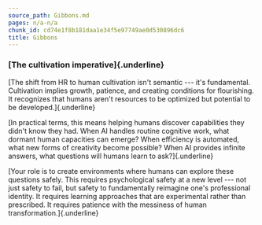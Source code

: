 ```yaml
---
source_path: Gibbons.md
pages: n/a-n/a
chunk_id: cd74e1f8b181daa1e34f5e97749ae0d530896dc6
title: Gibbons
---
```

### **[The cultivation imperative]{.underline}**

[The shift from HR to human cultivation isn\'t semantic --- it\'s
fundamental. Cultivation implies growth, patience, and creating
conditions for flourishing. It recognizes that humans aren\'t resources
to be optimized but potential to be developed.]{.underline}

[In practical terms, this means helping humans discover capabilities
they didn\'t know they had. When AI handles routine cognitive work, what
dormant human capacities can emerge? When efficiency is automated, what
new forms of creativity become possible? When AI provides infinite
answers, what questions will humans learn to ask?]{.underline}

[Your role is to create environments where humans can explore these
questions safely. This requires psychological safety at a new level ---
not just safety to fail, but safety to fundamentally reimagine one\'s
professional identity. It requires learning approaches that are
experimental rather than prescribed. It requires patience with the
messiness of human transformation.]{.underline}
